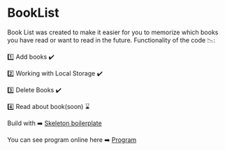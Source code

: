 # BookList
Book List was created to make it easier for you to memorize which books you have read or want to read in the future.
Functionality of the code :chart_with_downwards_trend::

:one: Add books :heavy_check_mark:

:two: Working with Local Storage :heavy_check_mark:

:three: Delete Books :heavy_check_mark:

:four: Read about book(soon) :hourglass:

Build with :arrow_right: [Skeleton boilerplate](http://getskeleton.com/)

You can see program online here :arrow_right: [Program](https://slasherio.github.io/BookList/)
